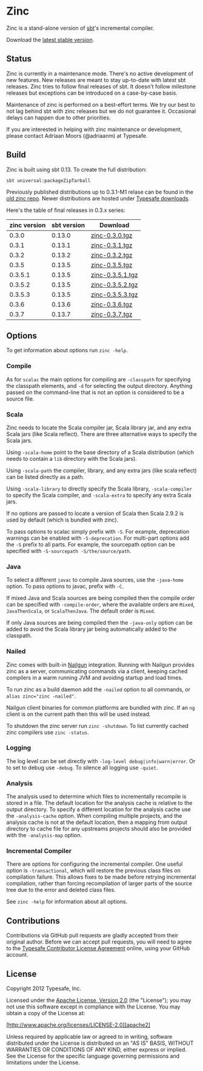Zinc
====

Zinc is a stand-alone version of [sbt]'s incremental compiler.

Download the [latest stable version][download].

[sbt]: http://github.com/sbt/sbt
[download]: http://downloads.typesafe.com/zinc/0.3.7/zinc-0.3.7.tgz

Status
------

Zinc is currently in a maintenance mode. There's no active development of new features.
New releases are meant to stay up-to-date with latest sbt releases. Zinc tries to follow
final releases of sbt. It doesn't follow milestone releases but exceptions can be
introduced on a case-by-case basis.

Maintenance of zinc is performed on a best-effort terms. We try our best to not lag
behind sbt with zinc releases but we do not guarantee it. Occasional delays can
happen due to other priorities.

If you are interested in helping with zinc maintenance or development, please contact
Adriaan Moors (@adriaanm) at Typesafe.

Build
-----

Zinc is built using sbt 0.13. To create the full distribution:

    sbt universal:packageZipTarball

Previously published distributions up to 0.3.1-M1 relase can be found in the [old zinc repo].
Newer distributions are hosted under [Typesafe downloads].

[old zinc repo]: http://repo.typesafe.com/typesafe/zinc/com/typesafe/zinc/dist/
[Typesafe downloads]: http://downloads.typesafe.com/zinc/

Here's the table of final releases in 0.3.x series:

| zinc version | sbt version | Download                                                                        |
|--------------|-------------|---------------------------------------------------------------------------------|
| 0.3.0        | 0.13.0      | [zinc-0.3.0.tgz](http://downloads.typesafe.com/zinc/0.3.0/zinc-0.3.0.tgz)       |
| 0.3.1        | 0.13.1      | [zinc-0.3.1.tgz](http://downloads.typesafe.com/zinc/0.3.1/zinc-0.3.1.tgz)       |
| 0.3.2        | 0.13.2      | [zinc-0.3.2.tgz](http://downloads.typesafe.com/zinc/0.3.2/zinc-0.3.2.tgz)       |
| 0.3.5        | 0.13.5      | [zinc-0.3.5.tgz](http://downloads.typesafe.com/zinc/0.3.5/zinc-0.3.5.tgz)       |
| 0.3.5.1      | 0.13.5      | [zinc-0.3.5.1.tgz](http://downloads.typesafe.com/zinc/0.3.5.1/zinc-0.3.5.1.tgz) |
| 0.3.5.2      | 0.13.5      | [zinc-0.3.5.2.tgz](http://downloads.typesafe.com/zinc/0.3.5.2/zinc-0.3.5.2.tgz) |
| 0.3.5.3      | 0.13.5      | [zinc-0.3.5.3.tgz](http://downloads.typesafe.com/zinc/0.3.5.3/zinc-0.3.5.3.tgz) |
| 0.3.6        | 0.13.6      | [zinc-0.3.6.tgz](http://downloads.typesafe.com/zinc/0.3.6/zinc-0.3.6.tgz)       |
| 0.3.7        | 0.13.7      | [zinc-0.3.7.tgz](http://downloads.typesafe.com/zinc/0.3.7/zinc-0.3.7.tgz)       |


Options
-------

To get information about options run `zinc -help`.

### Compile

As for `scalac` the main options for compiling are `-classpath` for specifying
the classpath elements, and `-d` for selecting the output directory. Anything
passed on the command-line that is not an option is considered to be a source
file.

### Scala

Zinc needs to locate the Scala compiler jar, Scala library jar, and any extra
Scala jars (like Scala reflect). There are three alternative ways to specify the
Scala jars.

Using `-scala-home` point to the base directory of a Scala distribution (which
needs to contain a `lib` directory with the Scala jars).

Using `-scala-path` the compiler, library, and any extra jars (like scala
reflect) can be listed directly as a path.

Using `-scala-library` to directly specify the Scala library, `-scala-compiler`
to specify the Scala compiler, and `-scala-extra` to specify any extra Scala
jars.

If no options are passed to locate a version of Scala then Scala 2.9.2 is used
by default (which is bundled with zinc).

To pass options to scalac simply prefix with `-S`. For example, deprecation
warnings can be enabled with `-S-deprecation`. For multi-part options add the
`-S` prefix to all parts. For example, the sourcepath option can be specified
with `-S-sourcepath -S/the/source/path`.

### Java

To select a different `javac` to compile Java sources, use the `-java-home`
option. To pass options to javac, prefix with `-C`.

If mixed Java and Scala sources are being compiled then the compile order can be
specified with `-compile-order`, where the available orders are `Mixed`,
`JavaThenScala`, or `ScalaThenJava`. The default order is `Mixed`.

If only Java sources are being compiled then the `-java-only` option can be
added to avoid the Scala library jar being automatically added to the classpath.

### Nailed

Zinc comes with built-in [Nailgun] integration. Running with Nailgun provides
zinc as a server, communicating commands via a client, keeping cached compilers
in a warm running JVM and avoiding startup and load times.

To run zinc as a build daemon add the `-nailed` option to all commands, or
`alias zinc="zinc -nailed"`.

Nailgun client binaries for common platforms are bundled with zinc. If an `ng`
client is on the current path then this will be used instead.

To shutdown the zinc server run `zinc -shutdown`. To list currently cached zinc
compilers use `zinc -status`.

[Nailgun]: http://www.martiansoftware.com/nailgun

### Logging

The log level can be set directly with `-log-level debug|info|warn|error`. Or to
set to debug use `-debug`. To silence all logging use `-quiet`.

### Analysis

The analysis used to determine which files to incrementally recompile is stored
in a file. The default location for the analysis cache is relative to the output
directory. To specify a different location for the analysis cache use the
`-analysis-cache` option. When compiling multiple projects, and the analysis
cache is not at the default location, then a mapping from output directory to
cache file for any upstreams projects should also be provided with the
`-analysis-map` option.

### Incremental Compiler

There are options for configuring the incremental compiler. One useful option is
`-transactional`, which will restore the previous class files on compilation
failure. This allows fixes to be made before retrying incremental compilation,
rather than forcing recompilation of larger parts of the source tree due to the
error and deleted class files.

See `zinc -help` for information about all options.


Contributions
-------------------

Contributions via GitHub pull requests are gladly accepted from their original
author. Before we can accept pull requests, you will need to agree to the
[Typesafe Contributor License Agreement][cla] online, using your GitHub account.

[cla]: http://www.typesafe.com/contribute/cla


License
-------

Copyright 2012 Typesafe, Inc.

Licensed under the [Apache License, Version 2.0][apache2] (the "License"); you
may not use this software except in compliance with the License. You may obtain
a copy of the License at:

[http://www.apache.org/licenses/LICENSE-2.0][apache2]

Unless required by applicable law or agreed to in writing, software distributed
under the License is distributed on an "AS IS" BASIS, WITHOUT WARRANTIES OR
CONDITIONS OF ANY KIND, either express or implied. See the License for the
specific language governing permissions and limitations under the License.

[apache2]: http://www.apache.org/licenses/LICENSE-2.0
